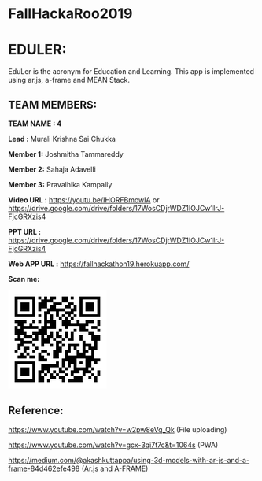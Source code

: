 # FallHackaRoo2019
# EDULER:

  EduLer is the acronym for Education and Learning. This app is implemented using ar.js, a-frame and MEAN Stack. 

## TEAM MEMBERS:

**TEAM NAME : 4**

**Lead :** Murali Krishna Sai Chukka 

**Member 1:** Joshmitha Tammareddy

**Member 2:** Sahaja Adavelli   

**Member 3:** Pravalhika Kampally 


**Video URL :** https://youtu.be/IHORFBmowIA or https://drive.google.com/drive/folders/17WosCDjrWDZ1IOJCw1IrJ-FjcGRXzis4


**PPT URL :** https://drive.google.com/drive/folders/17WosCDjrWDZ1IOJCw1IrJ-FjcGRXzis4

**Web APP URL :** https://fallhackathon19.herokuapp.com/

**Scan me:**

![Demo](https://github.com/chkrish9/FallHackaRoo2019/blob/master/Screenshots/QRCode.png)

## Reference:

https://www.youtube.com/watch?v=w2pw8eVq_Qk (File uploading)

https://www.youtube.com/watch?v=gcx-3qi7t7c&t=1064s (PWA)

https://medium.com/@akashkuttappa/using-3d-models-with-ar-js-and-a-frame-84d462efe498 (Ar.js and A-FRAME)
